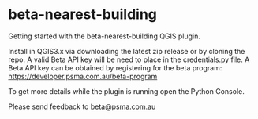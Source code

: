 # beta-nearest-building
Getting started with the beta-nearest-building QGIS plugin.

Install in QGIS3.x via downloading the latest zip release or by cloning the repo. 
A valid Beta API key will be need to place in the credentials.py file.   A Beta API key can be obtained by registering for the beta program:  https://developer.psma.com.au/beta-program

To get more details while the plugin is running open the Python Console. 

Please send feedback to beta@psma.com.au
